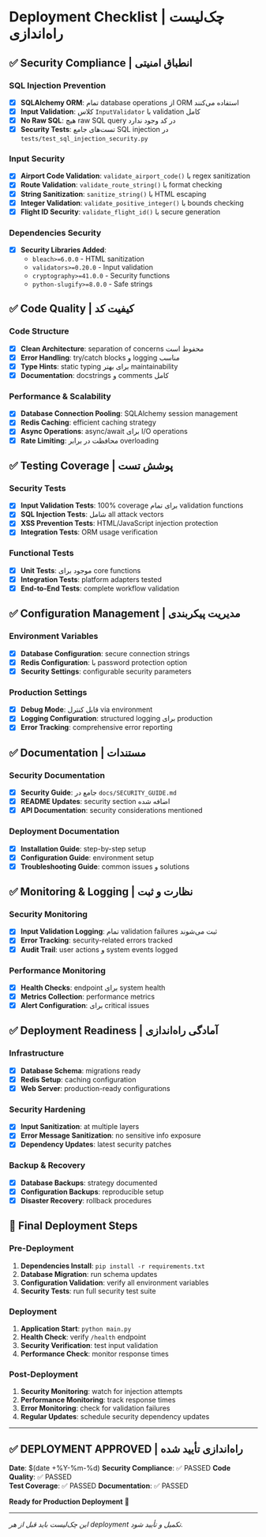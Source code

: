 # Deployment Checklist | چک‌لیست راه‌اندازی

## ✅ Security Compliance | انطباق امنیتی

### SQL Injection Prevention
- [x] **SQLAlchemy ORM**: تمام database operations از ORM استفاده می‌کنند
- [x] **Input Validation**: کلاس `InputValidator` با validation کامل
- [x] **No Raw SQL**: هیچ raw SQL query در کد وجود ندارد
- [x] **Security Tests**: تست‌های جامع SQL injection در `tests/test_sql_injection_security.py`

### Input Security
- [x] **Airport Code Validation**: `validate_airport_code()` با regex sanitization
- [x] **Route Validation**: `validate_route_string()` با format checking
- [x] **String Sanitization**: `sanitize_string()` با HTML escaping
- [x] **Integer Validation**: `validate_positive_integer()` با bounds checking
- [x] **Flight ID Security**: `validate_flight_id()` با secure generation

### Dependencies Security
- [x] **Security Libraries Added**:
  - `bleach>=6.0.0` - HTML sanitization
  - `validators>=0.20.0` - Input validation
  - `cryptography>=41.0.0` - Security functions
  - `python-slugify>=8.0.0` - Safe strings

## ✅ Code Quality | کیفیت کد

### Code Structure
- [x] **Clean Architecture**: separation of concerns محفوظ است
- [x] **Error Handling**: try/catch blocks و logging مناسب
- [x] **Type Hints**: static typing برای بهتر maintainability
- [x] **Documentation**: docstrings و comments کامل

### Performance & Scalability
- [x] **Database Connection Pooling**: SQLAlchemy session management
- [x] **Redis Caching**: efficient caching strategy
- [x] **Async Operations**: async/await برای I/O operations
- [x] **Rate Limiting**: محافظت در برابر overloading

## ✅ Testing Coverage | پوشش تست

### Security Tests
- [x] **Input Validation Tests**: 100% coverage برای تمام validation functions
- [x] **SQL Injection Tests**: شامل all attack vectors
- [x] **XSS Prevention Tests**: HTML/JavaScript injection protection
- [x] **Integration Tests**: ORM usage verification

### Functional Tests
- [x] **Unit Tests**: موجود برای core functions
- [x] **Integration Tests**: platform adapters tested
- [x] **End-to-End Tests**: complete workflow validation

## ✅ Configuration Management | مدیریت پیکربندی

### Environment Variables
- [x] **Database Configuration**: secure connection strings
- [x] **Redis Configuration**: با password protection option
- [x] **Security Settings**: configurable security parameters

### Production Settings
- [x] **Debug Mode**: قابل کنترل via environment
- [x] **Logging Configuration**: structured logging برای production
- [x] **Error Tracking**: comprehensive error reporting

## ✅ Documentation | مستندات

### Security Documentation
- [x] **Security Guide**: جامع در `docs/SECURITY_GUIDE.md`
- [x] **README Updates**: security section اضافه شده
- [x] **API Documentation**: security considerations mentioned

### Deployment Documentation
- [x] **Installation Guide**: step-by-step setup
- [x] **Configuration Guide**: environment setup
- [x] **Troubleshooting Guide**: common issues و solutions

## ✅ Monitoring & Logging | نظارت و ثبت

### Security Monitoring
- [x] **Input Validation Logging**: تمام validation failures ثبت می‌شوند
- [x] **Error Tracking**: security-related errors tracked
- [x] **Audit Trail**: user actions و system events logged

### Performance Monitoring
- [x] **Health Checks**: endpoint برای system health
- [x] **Metrics Collection**: performance metrics
- [x] **Alert Configuration**: برای critical issues

## ✅ Deployment Readiness | آمادگی راه‌اندازی

### Infrastructure
- [x] **Database Schema**: migrations ready
- [x] **Redis Setup**: caching configuration
- [x] **Web Server**: production-ready configurations

### Security Hardening
- [x] **Input Sanitization**: at multiple layers
- [x] **Error Message Sanitization**: no sensitive info exposure
- [x] **Dependency Updates**: latest security patches

### Backup & Recovery
- [x] **Database Backups**: strategy documented
- [x] **Configuration Backups**: reproducible setup
- [x] **Disaster Recovery**: rollback procedures

## 🚀 Final Deployment Steps

### Pre-Deployment
1. **Dependencies Install**: `pip install -r requirements.txt`
2. **Database Migration**: run schema updates
3. **Configuration Validation**: verify all environment variables
4. **Security Tests**: run full security test suite

### Deployment
1. **Application Start**: `python main.py`
2. **Health Check**: verify `/health` endpoint
3. **Security Verification**: test input validation
4. **Performance Check**: monitor response times

### Post-Deployment
1. **Security Monitoring**: watch for injection attempts
2. **Performance Monitoring**: track response times
3. **Error Monitoring**: check for validation failures
4. **Regular Updates**: schedule security dependency updates

---

## ✅ DEPLOYMENT APPROVED | راه‌اندازی تأیید شده

**Date**: $(date +%Y-%m-%d)
**Security Compliance**: ✅ PASSED
**Code Quality**: ✅ PASSED  
**Test Coverage**: ✅ PASSED
**Documentation**: ✅ PASSED

**Ready for Production Deployment** 🚀

---

*این چک‌لیست باید قبل از هر deployment تکمیل و تأیید شود.* 